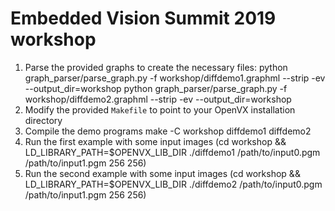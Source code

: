 # Embedded Vision Summit 2019 workshop

1. Parse the provided graphs to create the necessary files:
       python graph_parser/parse_graph.py -f workshop/diffdemo1.graphml --strip -ev --output_dir=workshop
       python graph_parser/parse_graph.py -f workshop/diffdemo2.graphml --strip -ev --output_dir=workshop
1. Modify the provided `Makefile` to point to your OpenVX installation directory
1. Compile the demo programs
       make -C workshop diffdemo1 diffdemo2
1. Run the first example with some input images
       (cd workshop && LD_LIBRARY_PATH=$OPENVX_LIB_DIR ./diffdemo1 /path/to/input0.pgm /path/to/input1.pgm 256 256)
1. Run the second example with some input images
       (cd workshop && LD_LIBRARY_PATH=$OPENVX_LIB_DIR ./diffdemo2 /path/to/input0.pgm /path/to/input1.pgm 256 256)
